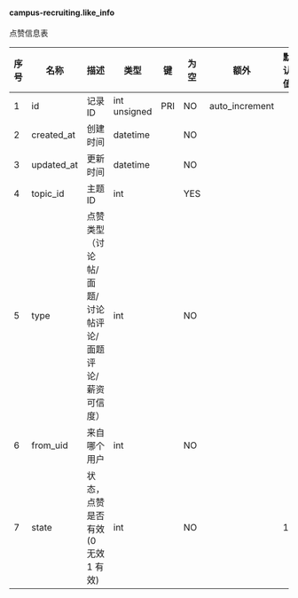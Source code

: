#### campus-recruiting.like_info 
点赞信息表

| 序号 | 名称 | 描述 | 类型 | 键 | 为空 | 额外 | 默认值 |
| ---- | ---- | ---- | ---- | ---- | ---- | ---- | ---- |
| 1 | id | 记录ID | int unsigned | PRI | NO | auto_increment |  |
| 2 | created_at | 创建时间 | datetime |  | NO |  |  |
| 3 | updated_at | 更新时间 | datetime |  | NO |  |  |
| 4 | topic_id | 主题ID | int |  | YES |  |  |
| 5 | type | 点赞类型（讨论帖/面题/讨论帖评论/面题评论/薪资可信度） | int |  | NO |  |  |
| 6 | from_uid | 来自哪个用户 | int |  | NO |  |  |
| 7 | state | 状态，点赞是否有效(0 无效 1 有效) | int |  | NO |  | 1 |
